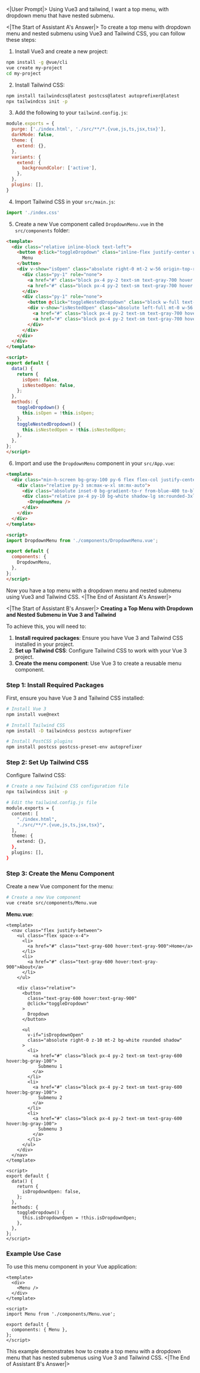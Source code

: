 <|User Prompt|>
Using Vue3 and tailwind, I want a top menu, with dropdown menu that have nested submenu.

<|The Start of Assistant A's Answer|>
To create a top menu with dropdown menu and nested submenu using Vue3 and Tailwind CSS, you can follow these steps:

1. Install Vue3 and create a new project:

```bash
npm install -g @vue/cli
vue create my-project
cd my-project
```

2. Install Tailwind CSS:

```bash
npm install tailwindcss@latest postcss@latest autoprefixer@latest
npx tailwindcss init -p
```

3. Add the following to your `tailwind.config.js`:

```javascript
module.exports = {
  purge: ['./index.html', './src/**/*.{vue,js,ts,jsx,tsx}'],
  darkMode: false,
  theme: {
    extend: {},
  },
  variants: {
    extend: {
      backgroundColor: ['active'],
    },
  },
  plugins: [],
}
```

4. Import Tailwind CSS in your `src/main.js`:

```javascript
import './index.css'
```

5. Create a new Vue component called `DropdownMenu.vue` in the `src/components` folder:

```html
<template>
  <div class="relative inline-block text-left">
    <button @click="toggleDropdown" class="inline-flex justify-center w-full px-4 py-2 text-sm font-medium text-white bg-blue-600 rounded-md hover:bg-blue-700 focus:outline-none focus-visible:ring-2 focus-visible:ring-white focus-visible:ring-opacity-75">
      Menu
    </button>
    <div v-show="isOpen" class="absolute right-0 mt-2 w-56 origin-top-right bg-white divide-y divide-gray-100 rounded-md shadow-lg ring-1 ring-black ring-opacity-5 focus:outline-none" role="menu" aria-orientation="vertical" aria-labelledby="menu-button" tabindex="-1">
      <div class="py-1" role="none">
        <a href="#" class="block px-4 py-2 text-sm text-gray-700 hover:bg-gray-100 hover:text-gray-900" role="menuitem" tabindex="-1" id="menu-item-0">Item 1</a>
        <a href="#" class="block px-4 py-2 text-sm text-gray-700 hover:bg-gray-100 hover:text-gray-900" role="menuitem" tabindex="-1" id="menu-item-1">Item 2</a>
      </div>
      <div class="py-1" role="none">
        <button @click="toggleNestedDropdown" class="block w-full text-left px-4 py-2 text-sm text-gray-700 hover:bg-gray-100 hover:text-gray-900 focus:outline-none" role="menuitem" tabindex="-1" id="menu-item-2">Submenu</button>
        <div v-show="isNestedOpen" class="absolute left-full mt-0 w-56 origin-top-left bg-white divide-y divide-gray-100 rounded-md shadow-lg ring-1 ring-black ring-opacity-5 focus:outline-none" role="menu" aria-orientation="vertical" aria-labelledby="menu-button" tabindex="-1">
          <a href="#" class="block px-4 py-2 text-sm text-gray-700 hover:bg-gray-100 hover:text-gray-900" role="menuitem" tabindex="-1" id="menu-item-3">Sub Item 1</a>
          <a href="#" class="block px-4 py-2 text-sm text-gray-700 hover:bg-gray-100 hover:text-gray-900" role="menuitem" tabindex="-1" id="menu-item-4">Sub Item 2</a>
        </div>
      </div>
    </div>
  </div>
</template>

<script>
export default {
  data() {
    return {
      isOpen: false,
      isNestedOpen: false,
    };
  },
  methods: {
    toggleDropdown() {
      this.isOpen = !this.isOpen;
    },
    toggleNestedDropdown() {
      this.isNestedOpen = !this.isNestedOpen;
    },
  },
};
</script>
```

6. Import and use the `DropdownMenu` component in your `src/App.vue`:

```html
<template>
  <div class="min-h-screen bg-gray-100 py-6 flex flex-col justify-center sm:py-12">
    <div class="relative py-3 sm:max-w-xl sm:mx-auto">
      <div class="absolute inset-0 bg-gradient-to-r from-blue-400 to-blue-600 shadow-lg transform -skew-y-6 sm:skew-y-0 sm:-rotate-6 sm:rounded-3xl"></div>
      <div class="relative px-4 py-10 bg-white shadow-lg sm:rounded-3xl sm:p-20">
        <DropdownMenu />
      </div>
    </div>
  </div>
</template>

<script>
import DropdownMenu from './components/DropdownMenu.vue';

export default {
  components: {
    DropdownMenu,
  },
};
</script>
```

Now you have a top menu with a dropdown menu and nested submenu using Vue3 and Tailwind CSS.
<|The End of Assistant A's Answer|>

<|The Start of Assistant B's Answer|>
**Creating a Top Menu with Dropdown and Nested Submenu in Vue 3 and Tailwind**

To achieve this, you will need to:

1. **Install required packages**: Ensure you have Vue 3 and Tailwind CSS installed in your project.
2. **Set up Tailwind CSS**: Configure Tailwind CSS to work with your Vue 3 project.
3. **Create the menu component**: Use Vue 3 to create a reusable menu component.

### Step 1: Install Required Packages

First, ensure you have Vue 3 and Tailwind CSS installed:

```bash
# Install Vue 3
npm install vue@next

# Install Tailwind CSS
npm install -D tailwindcss postcss autoprefixer

# Install PostCSS plugins
npm install postcss postcss-preset-env autoprefixer
```

### Step 2: Set Up Tailwind CSS

Configure Tailwind CSS:

```bash
# Create a new Tailwind CSS configuration file
npx tailwindcss init -p

# Edit the tailwind.config.js file
module.exports = {
  content: [
    "./index.html",
    "./src/**/*.{vue,js,ts,jsx,tsx}",
  ],
  theme: {
    extend: {},
  },
  plugins: [],
}
```

### Step 3: Create the Menu Component

Create a new Vue component for the menu:

```bash
# Create a new Vue component
vue create src/components/Menu.vue
```

**Menu.vue**:

```vue
<template>
  <nav class="flex justify-between">
    <ul class="flex space-x-4">
      <li>
        <a href="#" class="text-gray-600 hover:text-gray-900">Home</a>
      </li>
      <li>
        <a href="#" class="text-gray-600 hover:text-gray-900">About</a>
      </li>
    </ul>

    <div class="relative">
      <button
        class="text-gray-600 hover:text-gray-900"
        @click="toggleDropdown"
      >
        Dropdown
      </button>

      <ul
        v-if="isDropdownOpen"
        class="absolute right-0 z-10 mt-2 bg-white rounded shadow"
      >
        <li>
          <a href="#" class="block px-4 py-2 text-sm text-gray-600 hover:bg-gray-100">
            Submenu 1
          </a>
        </li>
        <li>
          <a href="#" class="block px-4 py-2 text-sm text-gray-600 hover:bg-gray-100">
            Submenu 2
          </a>
        </li>
        <li>
          <a href="#" class="block px-4 py-2 text-sm text-gray-600 hover:bg-gray-100">
            Submenu 3
          </a>
        </li>
      </ul>
    </div>
  </nav>
</template>

<script>
export default {
  data() {
    return {
      isDropdownOpen: false,
    };
  },
  methods: {
    toggleDropdown() {
      this.isDropdownOpen = !this.isDropdownOpen;
    },
  },
};
</script>
```

### Example Use Case

To use this menu component in your Vue application:

```vue
<template>
  <div>
    <Menu />
  </div>
</template>

<script>
import Menu from './components/Menu.vue';

export default {
  components: { Menu },
};
</script>
```

This example demonstrates how to create a top menu with a dropdown menu that has nested submenus using Vue 3 and Tailwind CSS.
<|The End of Assistant B's Answer|>